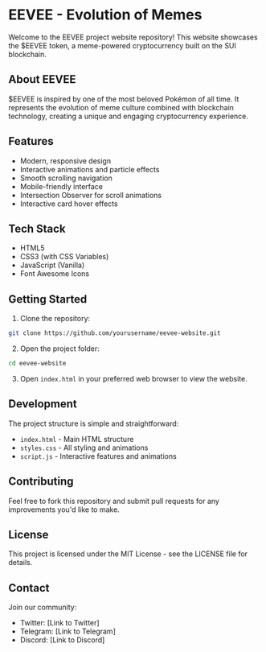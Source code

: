 # EEVEE - Evolution of Memes

Welcome to the EEVEE project website repository! This website showcases the $EEVEE token, a meme-powered cryptocurrency built on the SUI blockchain.

## About EEVEE

$EEVEE is inspired by one of the most beloved Pokémon of all time. It represents the evolution of meme culture combined with blockchain technology, creating a unique and engaging cryptocurrency experience.

## Features

- Modern, responsive design
- Interactive animations and particle effects
- Smooth scrolling navigation
- Mobile-friendly interface
- Intersection Observer for scroll animations
- Interactive card hover effects

## Tech Stack

- HTML5
- CSS3 (with CSS Variables)
- JavaScript (Vanilla)
- Font Awesome Icons

## Getting Started

1. Clone the repository:
```bash
git clone https://github.com/yourusername/eevee-website.git
```

2. Open the project folder:
```bash
cd eevee-website
```

3. Open `index.html` in your preferred web browser to view the website.

## Development

The project structure is simple and straightforward:

- `index.html` - Main HTML structure
- `styles.css` - All styling and animations
- `script.js` - Interactive features and animations

## Contributing

Feel free to fork this repository and submit pull requests for any improvements you'd like to make.

## License

This project is licensed under the MIT License - see the LICENSE file for details.

## Contact

Join our community:
- Twitter: [Link to Twitter]
- Telegram: [Link to Telegram]
- Discord: [Link to Discord] 